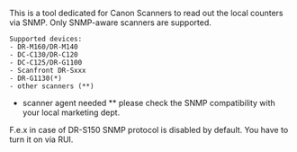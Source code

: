 This is a tool dedicated for Canon Scanners to read out the local counters via SNMP. Only SNMP-aware scanners are supported.
```
Supported devices:
- DR-M160/DR-M140
- DC-C130/DR-C120
- DC-C125/DR-G1100
- Scanfront DR-Sxxx
- DR-G1130(*)
- other scanners (**)
  ```
* scanner agent needed
** please check the SNMP compatibility with your local marketing dept.

F.e.x in case of DR-S150 SNMP protocol is disabled by default.
You have to turn it on via RUI.

